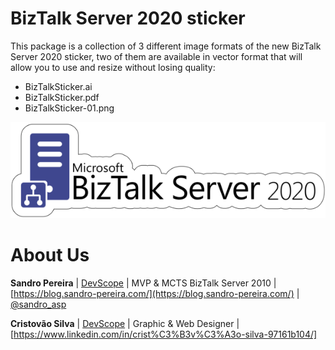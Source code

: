 # BizTalk Server 2020 sticker
This package is a collection of 3 different image formats of the new BizTalk Server 2020 sticker, two of them are available in vector format that will allow you to use and resize without losing quality:
* BizTalkSticker.ai
* BizTalkSticker.pdf
* BizTalkSticker-01.png

![BizTalk Server 2020 logo](media/BizTalk-Server-2020-sticker-small.png)

# About Us
**Sandro Pereira** | [DevScope](http://www.devscope.net/) | MVP & MCTS BizTalk Server 2010 | [https://blog.sandro-pereira.com/](https://blog.sandro-pereira.com/) | [@sandro_asp](https://twitter.com/sandro_asp)

**Cristovão Silva** | [DevScope](http://www.devscope.net/) | Graphic & Web Designer | [https://www.linkedin.com/in/crist%C3%B3v%C3%A3o-silva-97161b104/]